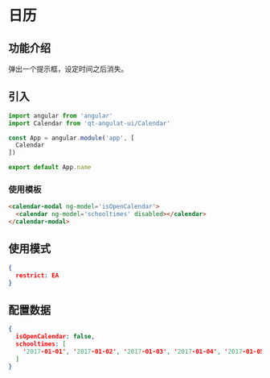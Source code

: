 # 日历

## 功能介绍
弹出一个提示框，设定时间之后消失。

## 引入

```javascript
import angular from 'angular'
import Calendar from 'qt-angulat-ui/Calendar'

const App = angular.module('app', [
  Calendar
])

export default App.name
```

### 使用模板

```html
<calendar-modal ng-model='isOpenCalendar'>
  <calendar ng-model='schooltimes' disabled></calendar>
</calendar-modal>
```

## 使用模式

```JSON
{
  restrict: EA
}
```

## 配置数据

```JSON
{
  isOpenCalendar: false,
  schooltimes: [
    '2017-01-01', '2017-01-02', '2017-01-03', '2017-01-04', '2017-01-05', '2017-01-06', '2017-01-07', '2017-01-08'
  ]
}
```
